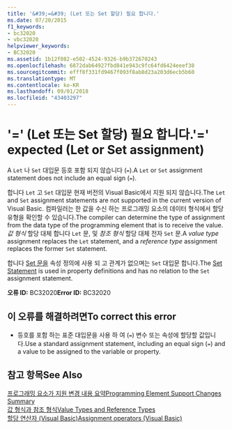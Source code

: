 ```yaml
---
title: '&#39;=&#39; (Let 또는 Set 할당) 필요 합니다.'
ms.date: 07/20/2015
f1_keywords:
- bc32020
- vbc32020
helpviewer_keywords:
- BC32020
ms.assetid: 1b12f082-e502-4524-9326-b9b372670243
ms.openlocfilehash: 6872dab64927fbd841e943c9fc64fd6424eeef38
ms.sourcegitcommit: efff8f331fd9467f093f8ab8d23a203d6ecb5b60
ms.translationtype: MT
ms.contentlocale: ko-KR
ms.lasthandoff: 09/01/2018
ms.locfileid: "43403297"
---
```

# <a name="3939-expected-let-or-set-assignment"></a><span data-ttu-id="9b437-102">&#39;=&#39; (Let 또는 Set 할당) 필요 합니다.</span><span class="sxs-lookup"><span data-stu-id="9b437-102">&#39;=&#39; expected (Let or Set assignment)</span></span>
<span data-ttu-id="9b437-103">A `Let` 나 `Set` 대입문 등호 포함 되지 않습니다 (`=`).</span><span class="sxs-lookup"><span data-stu-id="9b437-103">A `Let` or `Set` assignment statement does not include an equal sign (`=`).</span></span>  
  
 <span data-ttu-id="9b437-104">합니다 `Let` 고 `Set` 대입문 현재 버전의 Visual Basic에서 지원 되지 않습니다.</span><span class="sxs-lookup"><span data-stu-id="9b437-104">The `Let` and `Set` assignment statements are not supported in the current version of Visual Basic.</span></span> <span data-ttu-id="9b437-105">컴파일러는 한 값을 수신 하는 프로그래밍 요소의 데이터 형식에서 할당 유형을 확인할 수 있습니다.</span><span class="sxs-lookup"><span data-stu-id="9b437-105">The compiler can determine the type of assignment from the data type of the programming element that is to receive the value.</span></span> <span data-ttu-id="9b437-106">*값 형식* 할당 대체 합니다 `Let` 문, 및 *참조 형식* 할당 대체 전자 `Set` 문.</span><span class="sxs-lookup"><span data-stu-id="9b437-106">A *value type* assignment replaces the `Let` statement, and a *reference type* assignment replaces the former `Set` statement.</span></span>  
  
 <span data-ttu-id="9b437-107">합니다 [Set 문을](../../visual-basic/language-reference/statements/set-statement.md) 속성 정의에 사용 되 고 관계가 없으며는 `Set` 대입문 합니다.</span><span class="sxs-lookup"><span data-stu-id="9b437-107">The [Set Statement](../../visual-basic/language-reference/statements/set-statement.md) is used in property definitions and has no relation to the `Set` assignment statement.</span></span>  
  
 <span data-ttu-id="9b437-108">**오류 ID:** BC32020</span><span class="sxs-lookup"><span data-stu-id="9b437-108">**Error ID:** BC32020</span></span>  
  
## <a name="to-correct-this-error"></a><span data-ttu-id="9b437-109">이 오류를 해결하려면</span><span class="sxs-lookup"><span data-stu-id="9b437-109">To correct this error</span></span>  
  
-   <span data-ttu-id="9b437-110">등호를 포함 하는 표준 대입문을 사용 하 여 (`=`) 변수 또는 속성에 할당할 값입니다.</span><span class="sxs-lookup"><span data-stu-id="9b437-110">Use a standard assignment statement, including an equal sign (`=`) and a value to be assigned to the variable or property.</span></span>  
  
## <a name="see-also"></a><span data-ttu-id="9b437-111">참고 항목</span><span class="sxs-lookup"><span data-stu-id="9b437-111">See Also</span></span>  
 [<span data-ttu-id="9b437-112">프로그래밍 요소가 지원 변경 내용 요약</span><span class="sxs-lookup"><span data-stu-id="9b437-112">Programming Element Support Changes Summary</span></span>](https://msdn.microsoft.com/library/0483590a-6309-449c-a2fa-effa26a03b95)  
 [<span data-ttu-id="9b437-113">값 형식과 참조 형식</span><span class="sxs-lookup"><span data-stu-id="9b437-113">Value Types and Reference Types</span></span>](../../visual-basic/programming-guide/language-features/data-types/value-types-and-reference-types.md)  
 [<span data-ttu-id="9b437-114">할당 연산자 (Visual Basic)</span><span class="sxs-lookup"><span data-stu-id="9b437-114">Assignment operators (Visual Basic)</span></span>](~/docs/visual-basic/language-reference/operators/assignment-operators.md)
